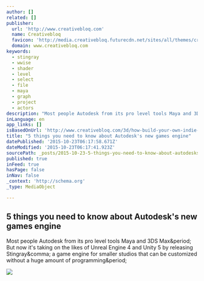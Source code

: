 ```yaml
---
author: []
related: []
publisher:
  url: 'http://www.creativebloq.com'
  name: Creativebloq
  favicon: 'http://media.creativebloq.futurecdn.net/sites/all/themes/creativebloq_redesign/favicon.ico'
  domain: www.creativebloq.com
keywords:
  - stingray
  - wwise
  - shader
  - level
  - select
  - file
  - maya
  - graph
  - project
  - actors
description: "Most people Autodesk from its pro level tools Maya and 3DS Max. But now it's taking on the likes of Unreal Engine 4 and Unity 5 by releasing Stingray, a game engine for smaller studios that can be customized without a huge amount of programming."
inLanguage: en
app_links: []
isBasedOnUrl: 'http://www.creativebloq.com/3d/how-build-your-own-indie-game-91516875'
title: "5 things you need to know about Autodesk's new games engine"
datePublished: '2015-10-23T06:17:58.671Z'
dateModified: '2015-10-23T06:17:41.923Z'
sourcePath: _posts/2015-10-23-5-things-you-need-to-know-about-autodesks-new-games-engine.md
published: true
inFeed: true
hasPage: false
inNav: false
_context: 'http://schema.org'
_type: MediaObject

---
```

<article style=""><h1>5 things you need to know about Autodesk's new games engine</h1><p>Most people Autodesk from its pro level tools Maya and 3DS Max&amp;period; But now it's taking on the likes of Unreal Engine 4 and Unity 5 by releasing Stingray&amp;comma; a game engine for smaller studios that can be customized without a huge amount of programming&amp;period;</p><img src="http://media.creativebloq.futurecdn.net/sites/creativebloq.com/files/imagecache/v2_article_image/articles/article/2015/09/stingray-prime.jpg" /></article>